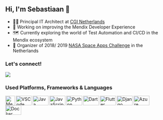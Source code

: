 ## Hi, I'm Sebastiaan 🚀

- 👨‍💻 Principal IT Architect at [CGI Netherlands](https://www.cgi.com/)
- 🧪 Working on improving the Mendix Developer Experience
- 🗺️ Currently exploring the world of Test Automation and CI/CD in the Mendix ecosystem
- 🚀 Organizer of 2018/ 2019 [NASA Space Apps Challenge](https://www.spaceappschallenge.org/) in the Netherlands

### Let's connect!

<div style="display: inline-block">
  <a href="https://www.linkedin.com/in/sebastiaandenboer/" target="_blank">
    <img src="https://img.shields.io/badge/-LinkedIn-%230077B5?style=for-the-badge&logo=linkedin&logoColor=white" target="_blank">
  </a>
</div>

### Used Platforms, Frameworks & Languages

<div style="display: inline-block">
  <!--  IDEs  -->
  <img align="left" alt="Mendix" height="30" width="30" src="https://avatars.githubusercontent.com/u/133443?s=200&v=4">
  <img align="left" alt="VSCode" height="30" width="50" src="https://cdn.jsdelivr.net/gh/devicons/devicon/icons/vscode/vscode-original.svg">
  
  <!--  Programming Languages  -->
  <img align="left" alt="Java" height="30" width="50" src="https://cdn.jsdelivr.net/gh/devicons/devicon/icons/java/java-original.svg">
  <img align="left" alt="JavaScript" height="30" width="50" src="https://cdn.jsdelivr.net/gh/devicons/devicon/icons/javascript/javascript-original.svg">
  <img align="left" alt="Python" height="30" width="50" src="https://cdn.jsdelivr.net/gh/devicons/devicon/icons/python/python-original.svg">
  <img align="left" alt="Dart" height="30" width="50" src="https://cdn.jsdelivr.net/gh/devicons/devicon/icons/dart/dart-original.svg">

  <!--  Platforms & Frameworks  -->
  <img align="left" alt="Flutter" height="30" width="50" src="https://cdn.jsdelivr.net/gh/devicons/devicon/icons/flutter/flutter-original.svg">
  <img align="left" alt="Django" height="30" width="50" src="https://cdn.jsdelivr.net/gh/devicons/devicon/icons/django/django-plain.svg">
  <img align="left" alt="Azure" height="30" width="50" src="https://cdn.jsdelivr.net/gh/devicons/devicon/icons/azure/azure-original.svg">
  <img align="left" alt="Docker" height="30" width="50" src="https://cdn.jsdelivr.net/gh/devicons/devicon/icons/docker/docker-plain.svg">
</div>
